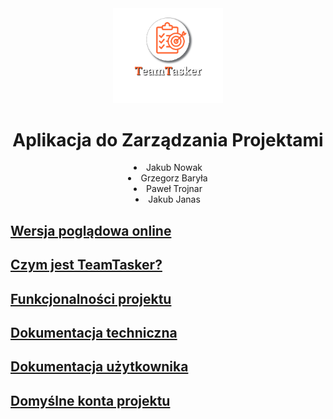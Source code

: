<div align="center" style="text-align: center;">
   <img src="TTLogo.png" alt="Logo" width="35%" height="35%">
   <h1>Aplikacja do Zarządzania Projektami</h1>
</div>

<div align="center" style="text-align: center;">
   <li>Jakub Nowak</li>
   <li>Grzegorz Baryła</li>
   <li>Paweł Trojnar</li>
   <li>Jakub Janas</li>
</div>

## [Wersja poglądowa online](https://teamtaskerclient.azurewebsites.net)

## [Czym jest TeamTasker?](https://github.com/JakubNovvak/TeamTasker/wiki/Strona-g%C5%82%C3%B3wna-projektu#czym-jest-teamtasker)

## [Funkcjonalności projektu](https://github.com/JakubNovvak/TeamTasker/wiki/Strona-g%C5%82%C3%B3wna-projektu#poni%C5%BCej-znajduje-si%C4%99-lista-funkcjonalno%C5%9Bci-sk%C5%82adaj%C4%85cych-si%C4%99-na-aplikacj%C4%99)

## [Dokumentacja techniczna](https://github.com/JakubNovvak/TeamTasker/wiki/Dokumentacja-techniczna)

## [Dokumentacja użytkownika](https://github.com/JakubNovvak/TeamTasker/wiki/Dokumentacja-użytkownika)

## [Domyślne konta projektu](https://github.com/JakubNovvak/TeamTasker/wiki/Domyślne-konta-projektu)

